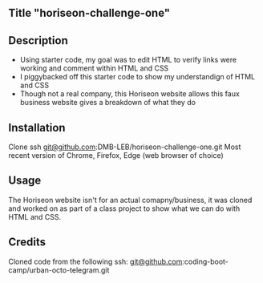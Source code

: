 ## Title "horiseon-challenge-one"

## Description
- Using starter code, my goal was to edit HTML to verify links were working and comment within HTML and CSS
- I piggybacked off this starter code to show my understandign of HTML and CSS
- Though not a real company, this Horiseon website allows this faux business website gives a breakdown of what they do


## Installation
Clone ssh git@github.com:DMB-LEB/horiseon-challenge-one.git 
Most recent version of Chrome, Firefox, Edge (web browser of choice)

## Usage
The Horiseon website isn't for an actual comapny/business, it was cloned and worked on as part of a class project to show what we can do with HTML and CSS.

## Credits

Cloned code from the following ssh: git@github.com:coding-boot-camp/urban-octo-telegram.git

